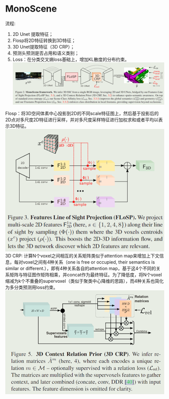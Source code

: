 # MonoScene   
流程:    
1. 2D Unet 提取特征；   
2. Flosp将2D特征转换到3D特征；   
3. 3D Unet提取特征（3D CRP）；   
4. 预测头预测是否占用和语义类别；   
5. Loss：在分类交叉熵loss基础上，增加KL散度的分布约束。   
![](files/_j)    
   
Flosp：将3D空间体素中心投影到2D的不同scale特征图上，然后基于投影后的2D点对多尺度2D特征进行采样，并对多尺度采样特征进行加权求和或者平均以表示3D特征。   
![](files/_5)    
3D CRP: 计算N个voxel之间相互的关系矩阵类似于attention map来增加上下文信息，每对voxel之间有4种关系（one is free or occupied, their semantics is similar or different.），即有4种关系各自的attention map，基于这4个不同的关系矩阵与特征图作矩阵相乘，并concat作为最终特征。为了降低度，将N个voxel缩减为k个不重叠的supervoxel（类似于聚类中心降维的思路），而4种关系也简化为多分类预测用loss约束。   
![](files/_h)    
